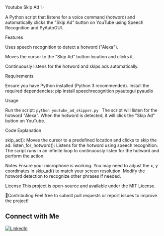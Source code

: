 Youtube Skip Ad ✨ 



A Python script that listens for a voice command (hotword) and automatically clicks the "Skip Ad" button on YouTube using Speech Recognition and PyAutoGUI.

Features

  Uses speech recognition to detect a hotword ("Alexa").
  
  Moves the cursor to the "Skip Ad" button location and clicks it.
  
  Continuously listens for the hotword and skips ads automatically.

Requirements
  
  Ensure you have Python installed (Python 3 recommended). Install the required dependencies:
  pip install speechrecognition pyautogui pyaudio

Usage

  Run the script:
    ```python youtube_ad_skipper.py ```
  The script will listen for the hotword "Alexa".
  When the hotword is detected, it will click the "Skip Ad" button on YouTube.

Code Explanation

  skip_ad(): Moves the cursor to a predefined location and clicks to skip the ad.
  listen_for_hotword(): Listens for the hotword using speech recognition.
  The script runs in an infinite loop to continuously listen for the hotword and perform the action.

Notes
  Ensure your microphone is working.
  You may need to adjust the x, y coordinates in skip_ad() to match your screen resolution.
  Modify the hotword detection to recognize other phrases if needed.

License
  This project is open-source and available under the MIT License.

🌟Contributing
  Feel free to submit pull requests or report issues to improve the project!

## Connect with Me  
[![LinkedIn](https://img.shields.io/badge/LinkedIn-Stalin%20K-blue?style=flat&logo=linkedin)](https://www.linkedin.com/in/k-stalin/)
